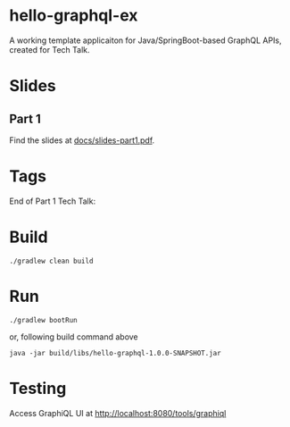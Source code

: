 # hello-graphql-ex

A working template applicaiton for Java/SpringBoot-based GraphQL APIs, created for Tech Talk.

# Slides

## Part 1

Find the slides at [docs/slides-part1.pdf](https://github.com/dkunnathtw/hello-graphql-ex/blob/main/docs/slides-part1.pdf).

# Tags

End of Part 1 Tech Talk: 

# Build

```
./gradlew clean build
```

# Run

```
./gradlew bootRun 
```

or, following build command above

```
java -jar build/libs/hello-graphql-1.0.0-SNAPSHOT.jar
```

# Testing

Access GraphiQL UI at [http://localhost:8080/tools/graphiql](http://localhost:8080/api/graphiql)
